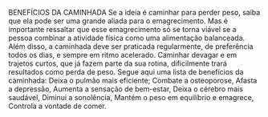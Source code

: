 BENEFÍCIOS DA CAMINHADA
Se a ideia é caminhar para perder peso, saiba que ela pode ser uma grande aliada para o emagrecimento. Mas é importante ressaltar que esse emagrecimento só se torna viável se a pessoa combinar a atividade física como uma alimentação balanceada.
Além disso, a caminhada deve ser praticada regularmente, de preferência todos os dias, e sempre em ritmo acelerado. Caminhar devagar e em trajetos curtos, que já fazem parte da sua rotina, dificilmente trará resultados como perda de peso.
Segue aqui uma lista de benefícios da caminhada:
Deixa o pulmão mais eficiente;
Combate a osteoporose,
Afasta a depressão,
Aumenta a sensação de bem-estar,
Deixa o cérebro mais saudável,
Diminui a sonolência,
Mantém o peso em equilíbrio e emagrece,
Controla a vontade de comer.

